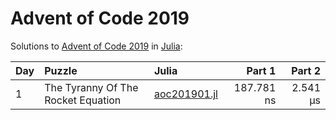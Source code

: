 # Advent of Code 2019

Solutions to [Advent of Code 2019](https://adventofcode.com/2019/) in [Julia](https://julialang.org/):

| Day  | Puzzle                             | Julia                                                                   |     Part 1 |   Part 2 |
| :--- | :--------------------------------- | :---------------------------------------------------------------------- | ---------: | -------: |
| 1    | The Tyranny Of The Rocket Equation | [aoc201901.jl](2019/01_the_tyranny_of_the_rocket_equation/aoc201901.jl) | 187.781 ns | 2.541 μs |
